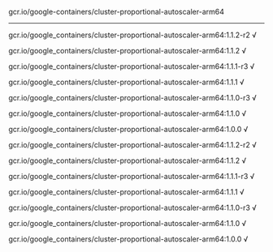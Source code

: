 gcr.io/google-containers/cluster-proportional-autoscaler-arm64 

----
gcr.io/google_containers/cluster-proportional-autoscaler-arm64:1.1.2-r2 √

gcr.io/google_containers/cluster-proportional-autoscaler-arm64:1.1.2 √

gcr.io/google_containers/cluster-proportional-autoscaler-arm64:1.1.1-r3 √

gcr.io/google_containers/cluster-proportional-autoscaler-arm64:1.1.1 √

gcr.io/google_containers/cluster-proportional-autoscaler-arm64:1.1.0-r3 √

gcr.io/google_containers/cluster-proportional-autoscaler-arm64:1.1.0 √

gcr.io/google_containers/cluster-proportional-autoscaler-arm64:1.0.0 √

gcr.io/google_containers/cluster-proportional-autoscaler-arm64:1.1.2-r2 √

gcr.io/google_containers/cluster-proportional-autoscaler-arm64:1.1.2 √

gcr.io/google_containers/cluster-proportional-autoscaler-arm64:1.1.1-r3 √

gcr.io/google_containers/cluster-proportional-autoscaler-arm64:1.1.1 √

gcr.io/google_containers/cluster-proportional-autoscaler-arm64:1.1.0-r3 √

gcr.io/google_containers/cluster-proportional-autoscaler-arm64:1.1.0 √

gcr.io/google_containers/cluster-proportional-autoscaler-arm64:1.0.0 √

